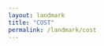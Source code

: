 ```yaml
---
layout: landmark
title: "COST"
permalink: /landmark/cost
---
```


<!-- Replace this with article content for COST -->

